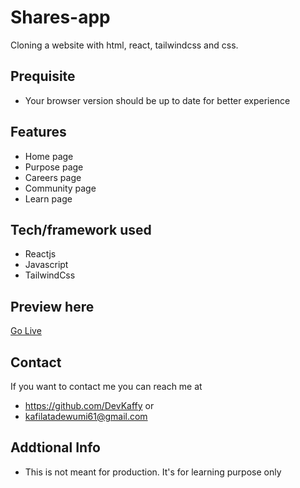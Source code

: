 # Shares-app
Cloning a website with html, react, tailwindcss and css.

## Prequisite
- Your browser version should be up to date for better experience

## Features
- Home page
- Purpose page
- Careers page
- Community page
- Learn page

## Tech/framework used
- Reactjs
- Javascript
- TailwindCss

## Preview here
[Go Live](https://shares-app.netlify.app/)


## Contact
If you want to contact me you can reach me at
- https://github.com/DevKaffy or
- kafilatadewumi61@gmail.com

## Addtional Info
- This is not meant for production. It's for learning purpose only
